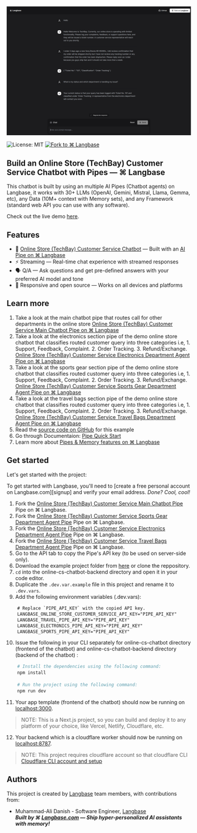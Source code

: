 ![Demo Online Store (TechBay) Customer Service Chatbot by ⌘ Langbase][cover]

![License: MIT][mit] [![Fork to ⌘ Langbase][fork]][pipe-main-chatbot]

## Build an Online Store (TechBay) Customer Service Chatbot with Pipes — ⌘ Langbase

This chatbot is built by using an multiple AI Pipes (Chatbot agents) on Langbase, it works with 30+ LLMs (OpenAI, Gemini, Mistral, Llama, Gemma, etc), any Data (10M+ context with Memory sets), and any Framework (standard web API you can use with any software).


Check out the live demo [here][demo].

## Features

- 💬 [Online Store (TechBay) Customer Service Chatbot][demo] — Built with an [AI Pipe on ⌘ Langbase][pipe-main-chatbot]
- ⚡️ Streaming — Real-time chat experience with streamed responses
- 🗣️ Q/A — Ask questions and get pre-defined answers with your preferred AI model and tone
- 🔋 Responsive and open source — Works on all devices and platforms



## Learn more

1. Take a look at the main chatbot pipe that routes call for other departments in the online store [Online Store (TechBay) Customer Service Main Chatbot Pipe on ⌘ Langbase][pipe-main-chatbot]
2. Take a look at the electronics section pipe of the demo online store chatbot that classifies routed customer query into three categories i.e, 1. Support, Feedback, Complaint. 2. Order Tracking. 3. Refund/Exchange. [Online Store (TechBay) Customer Service Electronics Department Agent Pipe on ⌘ Langbase][pipe-electronics-dept]
3. Take a look at the sports gear section pipe of the demo online store chatbot that classifies routed customer query into three categories i.e, 1. Support, Feedback, Complaint. 2. Order Tracking. 3. Refund/Exchange. [Online Store (TechBay) Customer Service Sports Gear Department Agent Pipe on ⌘ Langbase][pipe-electronics-dept]
4. Take a look at the travel bags section pipe of the demo online store chatbot that classifies routed customer query into three categories i.e, 1. Support, Feedback, Complaint. 2. Order Tracking. 3. Refund/Exchange. [Online Store (TechBay) Customer Service Travel Bags Department Agent Pipe on ⌘ Langbase][pipe-electronics-dept]
2. Read the [source code on GitHub][gh] for this example
3. Go through Documentaion: [Pipe Quick Start][qs]
4. Learn more about [Pipes & Memory features on ⌘ Langbase][docs]


## Get started

Let's get started with the project:

To get started with Langbase, you'll need to [create a free personal account on Langbase.com][signup] and verify your email address. _Done? Cool, cool!_

1. Fork the [Online Store (TechBay) Customer Service Main Chatbot Pipe][pipe-main-chatbot] Pipe on ⌘ Langbase.
2. Fork the [Online Store (TechBay) Customer Service Sports Gear Department Agent Pipe][pipe-sports-gear] Pipe on ⌘ Langbase.
3. Fork the [Online Store (TechBay) Customer Service Electronics Department Agent Pipe][pipe-electronics-dept] Pipe on ⌘ Langbase.
4. Fork the [Online Store (TechBay) Customer Service Travel Bags Department Agent Pipe][pipe-travel-bags-dept] Pipe on ⌘ Langbase.
5. Go to the API tab to copy the Pipe's API key (to be used on server-side only).
6. Download the example project folder from [here][download] or clone the reppository.
7. `cd` into the online-cs-chatbot-backend directory and open it in your code editor.
8. Duplicate the `.dev.var.example` file in this project and rename it to `.dev.vars`.
9. Add the following environment variables (.dev.vars):
```
    # Replace `PIPE_API_KEY` with the copied API key.
    LANGBASE_ONLINE_STORE_CUSTOMER_SERVICE_API_KEY="PIPE_API_KEY"
    LANGBASE_TRAVEL_PIPE_API_KEY="PIPE_API_KEY"
    LANGBASE_ELECTRONICS_PIPE_API_KEY="PIPE_API_KEY"
    LANGBASE_SPORTS_PIPE_API_KEY="PIPE_API_KEY"
```    

10. Issue the following in your CLI separately for online-cs-chatbot directory (frontend of the chatbot) and online-cs-chatbot-backend directory (backend of the chatbot) :
```sh
    # Install the dependencies using the following command:
    npm install

    # Run the project using the following command:
    npm run dev
``` 

11. Your app template (frontend of the chatbot) should now be running on [localhost:3000][localfrontend].

> NOTE:
> This is a Next.js project, so you can build and deploy it to any platform of your choice, like Vercel, Netlify, Cloudflare, etc.

12. Your backend which is a cloudflare worker should now be running on [localhost:8787][localbackend].

> NOTE:
> This project requires cloudflare account so that cloudflare CLI [Cloudflare CLI account and setup][cloudflare]

## Authors

This project is created by [Langbase][lb] team members, with contributions from:

- Muhammad-Ali Danish - Software Engineer, [Langbase][lb] <br>
**_Built by ⌘ [Langbase.com][lb] — Ship hyper-personalized AI assistants with memory!_**

[cover]:https://raw.githubusercontent.com/LangbaseInc/docs-images/main/examples/online-store-customer-service/online-store-customer-service.png
[lb]: https://langbase.com
[demo]: https://online-store-customer-service.langbase.dev
[pipe-main-chatbot]: https://beta.langbase.com/examples/online-store-customer-service
[pipe-electronics-dept]: https://beta.langbase.com/examples/online-store-electronics-dept
[pipe-travel-bags-dept]: https://beta.langbase.com/examples/online-store-travel-bags-dept
[pipe-sports-gear]: https://beta.langbase.com/examples/online-store-sports-gear-dept
[gh]: https://github.com/LangbaseInc/langbase-examples/tree/main/examples/online-store-customer-service
[download]:https://download-directory.github.io/?url=https://github.com/LangbaseInc/langbase-examples/tree/main/examples/online-store-customer-service
[qs]:https://langbase.com/docs/pipe/quickstart
[docs]:https://langbase.com/docs
[local]:http://localhost:3000
[mit]: https://img.shields.io/badge/license-MIT-blue.svg?style=for-the-badge&color=%23000000
[fork]: https://img.shields.io/badge/FORK%20ON-%E2%8C%98%20Langbase-000000.svg?style=for-the-badge&logo=%E2%8C%98%20Langbase&logoColor=000000
[localfrontend]:http://localhost:3000
[localbackend]:http://localhost:8787
[cloudflare]:https://developers.cloudflare.com/workers/get-started/guide/